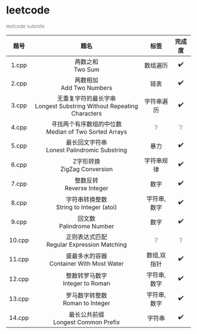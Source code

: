 # leetcode
<font size=2 color=gray> leetcode submits </font>

|题号|题名|标签|完成度|
|:-:|:-:|:-:|:-:|
|1.cpp|两数之和<br>Two Sum|数组遍历|✔️|
|2.cpp|两数相加<br>Add Two Numbers|链表|✔️|
|3.cpp|无重复字符的最长字串<br>Longest Substring Without Repeating Characters|字符串遍历|✔️|
|4.cpp|寻找两个有序数组的中位数<br>Median of Two Sorted Arrays|❔|❔|
|5.cpp|最长回文字符串<br>Lonest Palindromic Substring|暴力|✔️|
|6.cpp|Z字形转换<br>ZigZag Conversion|字符串规律|✔️|
|7.cpp|整数反转<br>Reverse Integer|数字|✔️|
|8.cpp|字符串转换整数<br>String to Integer (atoi)|字符串,数字|✔️|
|9.cpp|回文数<br>Palindrome Number|数字|✔️|
|10.cpp|正则表达式匹配<br>Regular Expression Matching|❔|❔|
|11.cpp|盛最多水的容器<br>Container With Most Water|数组,双指针|✔️|
|12.cpp|整数转罗马数字<br>Integer to Roman|字符串,数字|✔️|
|13.cpp|罗马数字转整数<br>Roman to Integer|字符串,数字|✔️|
|14.cpp|最长公共前缀<br>Longest Common Prefix|字符串|✔️|
